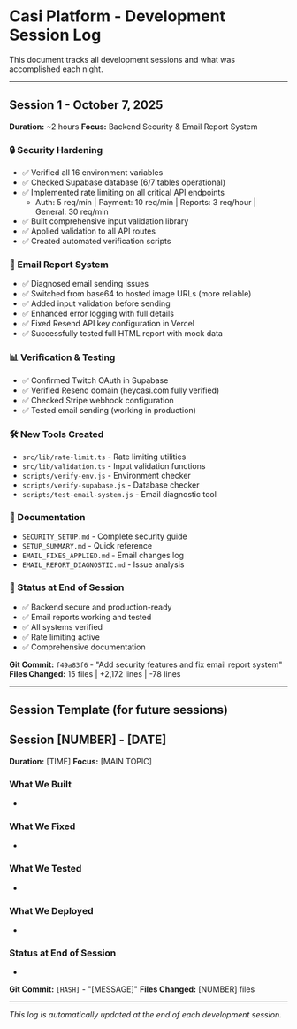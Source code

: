 # Casi Platform - Development Session Log

This document tracks all development sessions and what was accomplished each night.

---

## **Session 1 - October 7, 2025**
**Duration:** ~2 hours
**Focus:** Backend Security & Email Report System

### **🔒 Security Hardening**
- ✅ Verified all 16 environment variables
- ✅ Checked Supabase database (6/7 tables operational)
- ✅ Implemented rate limiting on all critical API endpoints
  - Auth: 5 req/min | Payment: 10 req/min | Reports: 3 req/hour | General: 30 req/min
- ✅ Built comprehensive input validation library
- ✅ Applied validation to all API routes
- ✅ Created automated verification scripts

### **📧 Email Report System**
- ✅ Diagnosed email sending issues
- ✅ Switched from base64 to hosted image URLs (more reliable)
- ✅ Added input validation before sending
- ✅ Enhanced error logging with full details
- ✅ Fixed Resend API key configuration in Vercel
- ✅ Successfully tested full HTML report with mock data

### **📊 Verification & Testing**
- ✅ Confirmed Twitch OAuth in Supabase
- ✅ Verified Resend domain (heycasi.com fully verified)
- ✅ Checked Stripe webhook configuration
- ✅ Tested email sending (working in production)

### **🛠️ New Tools Created**
- `src/lib/rate-limit.ts` - Rate limiting utilities
- `src/lib/validation.ts` - Input validation functions
- `scripts/verify-env.js` - Environment checker
- `scripts/verify-supabase.js` - Database checker
- `scripts/test-email-system.js` - Email diagnostic tool

### **📝 Documentation**
- `SECURITY_SETUP.md` - Complete security guide
- `SETUP_SUMMARY.md` - Quick reference
- `EMAIL_FIXES_APPLIED.md` - Email changes log
- `EMAIL_REPORT_DIAGNOSTIC.md` - Issue analysis

### **🎯 Status at End of Session**
- ✅ Backend secure and production-ready
- ✅ Email reports working and tested
- ✅ All systems verified
- ✅ Rate limiting active
- ✅ Comprehensive documentation

**Git Commit:** `f49a83f6` - "Add security features and fix email report system"
**Files Changed:** 15 files | +2,172 lines | -78 lines

---

## **Session Template (for future sessions)**

## **Session [NUMBER] - [DATE]**
**Duration:** [TIME]
**Focus:** [MAIN TOPIC]

### **What We Built**
-

### **What We Fixed**
-

### **What We Tested**
-

### **What We Deployed**
-

### **Status at End of Session**
-

**Git Commit:** `[HASH]` - "[MESSAGE]"
**Files Changed:** [NUMBER] files

---

*This log is automatically updated at the end of each development session.*
